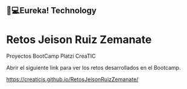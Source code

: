 ## 🤖💻Eureka! Technology

# Retos Jeison Ruiz Zemanate 
Proyectos BootCamp Platzi CreaTIC

Abrir el siguiente link para ver los retos desarrollados en el Bootcamp. 

https://creaticjs.github.io/RetosJeisonRuizZemanate/
